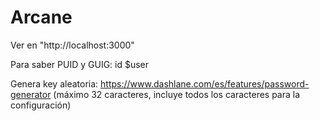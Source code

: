 # Arcane

Ver en "http://localhost:3000"

Para saber PUID y GUIG: id $user

Genera key aleatoria:  https://www.dashlane.com/es/features/password-generator (máximo 32 caracteres, incluye todos los caracteres para la configuración)
